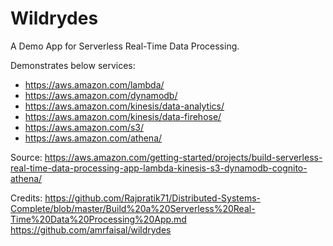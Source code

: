 # Wildrydes
A Demo App for Serverless Real-Time Data Processing.

Demonstrates below services:
* https://aws.amazon.com/lambda/
* https://aws.amazon.com/dynamodb/
* https://aws.amazon.com/kinesis/data-analytics/
* https://aws.amazon.com/kinesis/data-firehose/
* https://aws.amazon.com/s3/
* https://aws.amazon.com/athena/

Source: https://aws.amazon.com/getting-started/projects/build-serverless-real-time-data-processing-app-lambda-kinesis-s3-dynamodb-cognito-athena/


Credits: https://github.com/Rajpratik71/Distributed-Systems-Complete/blob/master/Build%20a%20Serverless%20Real-Time%20Data%20Processing%20App.md
https://github.com/amrfaisal/wildrydes
